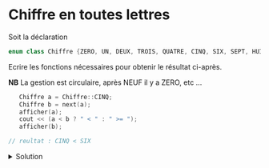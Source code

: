 # Chiffre en toutes lettres

Soit la déclaration

~~~cpp
enum class Chiffre {ZERO, UN, DEUX, TROIS, QUATRE, CINQ, SIX, SEPT, HUIT, NEUF};
~~~

Ecrire les fonctions nécessaires pour obtenir le résultat ci-après.

**NB** La gestion est circulaire, après NEUF il y a ZERO, etc ...

~~~cpp
   Chiffre a = Chiffre::CINQ;
   Chiffre b = next(a);
   afficher(a);
   cout << (a < b ? " < " : " >= ");
   afficher(b);

// reultat : CINQ < SIX
~~~


<details>
<summary>Solution</summary>

~~~cpp
Chiffre next(Chiffre c) {
   return Chiffre ( (int(c) + 1) % 10 );
}

void afficher(Chiffre c) {
   switch (c) {
      case Chiffre::ZERO   : cout << "ZERO";   break;
      case Chiffre::UN     : cout << "UN";     break;
      case Chiffre::DEUX   : cout << "DEUX";   break;
      case Chiffre::TROIS  : cout << "TROIS";  break;
      case Chiffre::QUATRE : cout << "QUATRE"; break;
      case Chiffre::CINQ   : cout << "CINQ";   break;
      case Chiffre::SIX    : cout << "SIX";    break;
      case Chiffre::SEPT   : cout << "SEPT";   break;
      case Chiffre::HUIT   : cout << "HUIT";   break;
      case Chiffre::NEUF   : cout << "NEUF";   break;
   }
}
~~~

</details>

